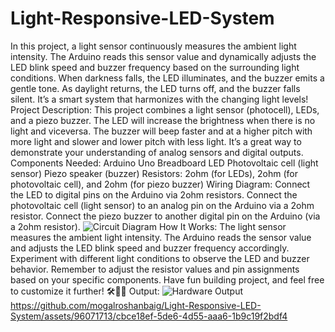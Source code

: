 # Light-Responsive-LED-System
In this project, a light sensor continuously measures the ambient light intensity. The
Arduino reads this sensor value and dynamically adjusts the LED blink speed and buzzer
frequency based on the surrounding light conditions. When darkness falls, the LED
illuminates, and the buzzer emits a gentle tone. As daylight returns, the LED turns off,
and the buzzer falls silent. It’s a smart system that harmonizes with the changing light levels!
Project Description:
This project combines a light sensor (photocell), LEDs, and a piezo buzzer.
The LED will increase the brightness when there is no light and viceversa.
The buzzer will beep faster and at a higher pitch with more light and slower and lower pitch with less light.
It’s a great way to demonstrate your understanding of analog sensors and digital outputs.
Components Needed:
Arduino Uno
Breadboard
LED
Photovoltaic cell (light sensor)
Piezo speaker (buzzer)
Resistors: 2ohm (for LEDs), 2ohm (for photovoltaic cell), and 2ohm (for piezo buzzer)
Wiring Diagram:
Connect the LED to digital pins on the Arduino via 2ohm resistors.
Connect the photovoltaic cell (light sensor) to an analog pin on the Arduino via a 2ohm resistor.
Connect the piezo buzzer to another digital pin on the Arduino (via a 2ohm resistor).
![Circuit Diagram](https://github.com/mogalroshanbaig/Light-Responsive-LED-System/assets/96071713/39b610dc-3fc5-4c88-872f-a9833d2b4647)
How It Works:
The light sensor measures the ambient light intensity.
The Arduino reads the sensor value and adjusts the LED blink speed and buzzer frequency accordingly.
Experiment with different light conditions to observe the LED and buzzer behavior.
Remember to adjust the resistor values and pin assignments based on your specific components. Have fun building project, and feel free to customize it further! 🛠️🔌🌟
Output:
![Hardware Output](https://github.com/mogalroshanbaig/Light-Responsive-LED-System/assets/96071713/24570e61-08b5-498e-b76c-3aaeeaedf125)
https://github.com/mogalroshanbaig/Light-Responsive-LED-System/assets/96071713/cbce18ef-5de6-4d55-aaa6-1b9c19f2bdf4

